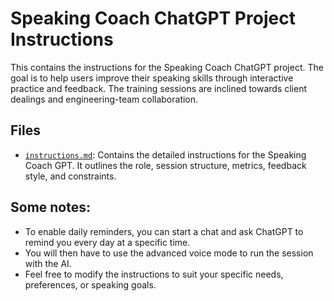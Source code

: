# Speaking Coach ChatGPT Project Instructions
This contains the instructions for the Speaking Coach ChatGPT project. The goal is to help users improve their speaking skills through interactive practice and feedback. The training sessions are inclined towards client dealings and engineering-team collaboration.

## Files
- [`instructions.md`](./instructions.md): Contains the detailed instructions for the Speaking Coach GPT. It outlines the role, session structure, metrics, feedback style, and constraints.

## Some notes:
- To enable daily reminders, you can start a chat and ask ChatGPT to remind you every day at a specific time.
- You will then have to use the advanced voice mode to run the session with the AI.
- Feel free to modify the instructions to suit your specific needs, preferences, or speaking goals.
